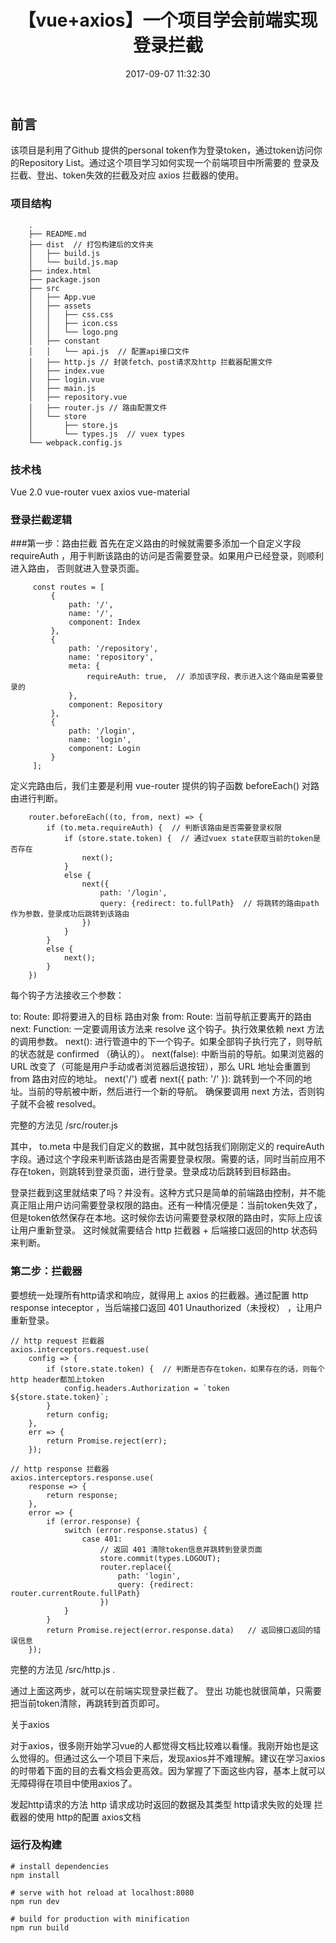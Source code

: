 ﻿---
title: 【vue+axios】一个项目学会前端实现登录拦截
date: 2017-09-07 11:32:30
tags: vue
categories: javascript
---
## 前言
该项目是利用了Github 提供的personal token作为登录token，通过token访问你的Repository List。通过这个项目学习如何实现一个前端项目中所需要的 登录及拦截、登出、token失效的拦截及对应 axios 拦截器的使用。

     
### 项目结构
```
    .
    ├── README.md
    ├── dist  // 打包构建后的文件夹
    │   ├── build.js
    │   └── build.js.map
    ├── index.html
    ├── package.json
    ├── src
    │   ├── App.vue
    │   ├── assets
    │   │   ├── css.css
    │   │   ├── icon.css
    │   │   └── logo.png
    │   ├── constant
    │   │   └── api.js  // 配置api接口文件
    │   ├── http.js // 封装fetch、post请求及http 拦截器配置文件
    │   ├── index.vue
    │   ├── login.vue
    │   ├── main.js
    │   ├── repository.vue
    │   ├── router.js // 路由配置文件
    │   └── store
    │       ├── store.js  
    │       └── types.js  // vuex types
    └── webpack.config.js       
```

### 技术栈
Vue 2.0
vue-router
vuex
axios
vue-material
### 登录拦截逻辑
###第一步：路由拦截
首先在定义路由的时候就需要多添加一个自定义字段 requireAuth ，用于判断该路由的访问是否需要登录。如果用户已经登录，则顺利进入路由， 否则就进入登录页面。

```
     const routes = [
         {
             path: '/',
             name: '/',
             component: Index
         },
         {
             path: '/repository',
             name: 'repository',
             meta: {
                 requireAuth: true,  // 添加该字段，表示进入这个路由是需要登录的
             },
             component: Repository
         },
         {
             path: '/login',
             name: 'login',
             component: Login
         }
     ];  
```
定义完路由后，我们主要是利用 vue-router 提供的钩子函数 beforeEach() 对路由进行判断。
```
    router.beforeEach((to, from, next) => {
        if (to.meta.requireAuth) {  // 判断该路由是否需要登录权限
            if (store.state.token) {  // 通过vuex state获取当前的token是否存在
                next();
            }
            else {
                next({
                    path: '/login',
                    query: {redirect: to.fullPath}  // 将跳转的路由path作为参数，登录成功后跳转到该路由
                })
            }
        }
        else {
            next();
        }
    })
```


每个钩子方法接收三个参数：

to: Route: 即将要进入的目标 路由对象
from: Route: 当前导航正要离开的路由
next: Function: 一定要调用该方法来 resolve 这个钩子。执行效果依赖 next 方法的调用参数。
next(): 进行管道中的下一个钩子。如果全部钩子执行完了，则导航的状态就是 confirmed （确认的）。
next(false): 中断当前的导航。如果浏览器的 URL 改变了（可能是用户手动或者浏览器后退按钮），那么 URL 地址会重置到 from 路由对应的地址。
next('/') 或者 next({ path: '/' }): 跳转到一个不同的地址。当前的导航被中断，然后进行一个新的导航。
确保要调用 next 方法，否则钩子就不会被 resolved。

完整的方法见 /src/router.js

其中， to.meta 中是我们自定义的数据，其中就包括我们刚刚定义的 requireAuth 字段。通过这个字段来判断该路由是否需要登录权限。需要的话，同时当前应用不存在token，则跳转到登录页面，进行登录。登录成功后跳转到目标路由。

登录拦截到这里就结束了吗？并没有。这种方式只是简单的前端路由控制，并不能真正阻止用户访问需要登录权限的路由。还有一种情况便是：当前token失效了，但是token依然保存在本地。这时候你去访问需要登录权限的路由时，实际上应该让用户重新登录。 这时候就需要结合 http 拦截器 + 后端接口返回的http 状态码来判断。

         
### 第二步：拦截器
要想统一处理所有http请求和响应，就得用上 axios 的拦截器。通过配置 http response inteceptor ，当后端接口返回 401 Unauthorized（未授权） ，让用户重新登录。
        
```
// http request 拦截器
axios.interceptors.request.use(
    config => {
        if (store.state.token) {  // 判断是否存在token，如果存在的话，则每个http header都加上token
            config.headers.Authorization = `token ${store.state.token}`;
        }
        return config;
    },
    err => {
        return Promise.reject(err);
    });

// http response 拦截器
axios.interceptors.response.use(
    response => {
        return response;
    },
    error => {
        if (error.response) {
            switch (error.response.status) {
                case 401:
                    // 返回 401 清除token信息并跳转到登录页面
                    store.commit(types.LOGOUT);
                    router.replace({
                        path: 'login',
                        query: {redirect: router.currentRoute.fullPath}
                    })
            }
        }
        return Promise.reject(error.response.data)   // 返回接口返回的错误信息
    });
```
 完整的方法见 /src/http.js .
 
 通过上面这两步，就可以在前端实现登录拦截了。 登出 功能也就很简单，只需要把当前token清除，再跳转到首页即可。
 
 关于axios
 
 对于axios，很多刚开始学习vue的人都觉得文档比较难以看懂。我刚开始也是这么觉得的。但通过这么一个项目下来后，发现axios并不难理解。建议在学习axios的时带着下面的目的去看文档会更高效。因为掌握了下面这些内容，基本上就可以无障碍得在项目中使用axios了。
 
 发起http请求的方法
 http 请求成功时返回的数据及其类型
 http请求失败的处理
 拦截器的使用
 http的配置
 axios文档
 
     
###  运行及构建   
```
# install dependencies
npm install

# serve with hot reload at localhost:8080
npm run dev

# build for production with minification
npm run build    
```          
